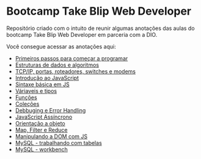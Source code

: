 # Bootcamp Take Blip Web Developer

Repositório criado com o intuito de reunir algumas anotações das aulas do bootcamp Take Blip Web Developer em parceria com a DIO.

Você consegue acessar as anotações aqui:

* <a href="https://github.com/GabriellaBassan/aulas-dio/blob/master/dia%201/primeiros-passos.md">Primeiros passos para começar a programar</a>
* <a href="https://github.com/GabriellaBassan/aulas-dio/blob/master/dia%201/estruturas-dados.md">Estruturas de dados e algoritmos</a>
* <a href="https://github.com/GabriellaBassan/aulas-dio/blob/master/dia%201/web.md">TCP/IP, portas, roteadores, switches e modems</a>
* <a href="https://github.com/GabriellaBassan/aulas-dio/blob/master/dia%202/JavaScript/Introdu%C3%A7%C3%A3o-JS.md">Introdução ao JavaScript</a>
* <a href="https://github.com/GabriellaBassan/aulas-dio/blob/master/dia%202/JavaScript/sintaxe-basica.md">Sintaxe básica em JS</a>
* <a href="https://github.com/GabriellaBassan/aulas-dio/blob/master/dia%202/JavaScript/variaveis.md">Váriaveis e tipos</a>
* <a href="https://github.com/GabriellaBassan/aulas-dio/blob/master/dia%202/JavaScript/funcoes.md">Funções</a>
* <a href="https://github.com/GabriellaBassan/aulas-dio/blob/master/dia%202/JavaScript/colecoes.md">Coleções</a>
* <a href="https://github.com/GabriellaBassan/aulas-dio/blob/master/dia%202/JavaScript/debbuging-error.md">Debbuging e Error Handling</a>
* <a href="https://github.com/GabriellaBassan/aulas-dio/blob/master/dia%202/JavaScript/js-assincrono.md">JavaScript Assíncrono</a>
* <a href="https://github.com/GabriellaBassan/aulas-dio/blob/master/dia%202/JavaScript/orientacao-obj.md">Orientação a objeto</a>
* <a href="https://github.com/GabriellaBassan/aulas-dio/blob/master/dia%202/JavaScript/map-filter-reduce.md">Map, Filter e Reduce</a>
* <a href="https://github.com/GabriellaBassan/aulas-dio/blob/master/dia%202/JavaScript/manipulando-dom.md">Manipulando a DOM com JS</a>
* <a href="https://github.com/GabriellaBassan/aulas-dio/blob/master/dia%203/MySQL-tabelas.md">MySQL - trabalhando com tabelas</a>
* <a href="https://github.com/GabriellaBassan/aulas-dio/blob/master/dia%203/MySQL-workbench.md">MySQL - workbench</a>
